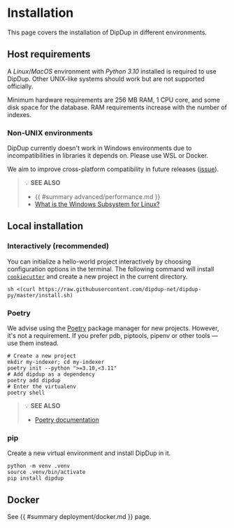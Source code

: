 # Installation

This page covers the installation of DipDup in different environments.

## Host requirements

A *Linux*/*MacOS* environment with *Python 3.10* installed is required to use DipDup. Other UNIX-like systems should work but are not supported officially.

Minimum hardware requirements are 256 MB RAM, 1 CPU core, and some disk space for the database. RAM requirements increase with the number of indexes.

### Non-UNIX environments

DipDup currently doesn't work in Windows environments due to incompatibilities in libraries it depends on. Please use WSL or Docker.

We aim to improve cross-platform compatibility in future releases ([issue](https://github.com/dipdup-net/dipdup-py/issues?q=is%3Aopen+label%3A%22%F0%9F%9A%A2+ci%2Fcd%22+sort%3Aupdated-desc+)).

> 💡 **SEE ALSO**
>
> * {{ #summary advanced/performance.md }}
> * [What is the Windows Subsystem for Linux?](https://docs.microsoft.com/en-us/windows/wsl/about)

## Local installation

### Interactively (recommended)

You can initialize a hello-world project interactively by choosing configuration options in the terminal. The following command will install [`cookiecutter`](https://cookiecutter.readthedocs.io/en/stable/README.html) and create a new project in the current directory.

```shell
sh <(curl https://raw.githubusercontent.com/dipdup-net/dipdup-py/master/install.sh)
```

### Poetry

We advise using the [Poetry](https://python-poetry.org) package manager for new projects. However, it's not a requirement. If you prefer pdb, piptools, pipenv or other tools — use them instead.

```shell
# Create a new project
mkdir my-indexer; cd my-indexer
poetry init --python ">=3.10,<3.11"
# Add dipdup as a dependency
poetry add dipdup
# Enter the virtualenv
poetry shell
```

> 💡 **SEE ALSO**
>
> * [Poetry documentation](https://python-poetry.org/docs/)

### pip

Create a new virtual environment and install DipDup in it.

```shell
python -m venv .venv
source .venv/bin/activate
pip install dipdup
```

## Docker

See {{ #summary deployment/docker.md }} page.
